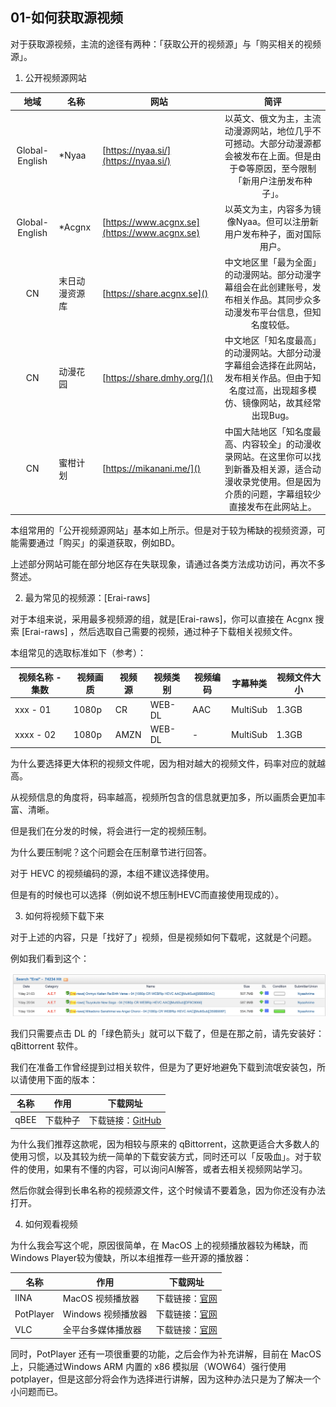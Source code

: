 ## 01-如何获取源视频

对于获取源视频，主流的途径有两种：「获取公开的视频源」与「购买相关的视频源」。

1. 公开视频源网站

|      地域      | 名称           | 网站                                      |                                                                           简评                                                                           |
| :------------: | -------------- | ----------------------------------------- | :------------------------------------------------------------------------------------------------------------------------------------------------------: |
| Global-English | *Nyaa          | [https://nyaa.si/](https://nyaa.si/)         |          以英文、俄文为主，主流动漫源网站，地位几乎不可撼动。大部分动漫源都会被发布在上面。但是由于©️等原因，至今限制「新用户注册发布种子」。          |
| Global-English | *Acgnx         | [https://www.acgnx.se](https://www.acgnx.se) |                                          以英文为主，内容多为镜像Nyaa。但可以注册新用户发布种子，面对国际用户。                                          |
|       CN       | 末日动漫资源库 | [https://share.acgnx.se]()                   |                 中文地区里「最为全面」的动漫网站。部分动漫字幕组会在此创建账号，发布相关作品。其同步众多动漫发布平台信息，但知名度较低。                 |
|       CN       | 动漫花园       | [https://share.dmhy.org/]()                  |       中文地区「知名度最高」的动漫网站。大部分动漫字幕组会选择在此网站，发布相关作品。但由于知名度过高，出现超多模仿、镜像网站，故其经常出现Bug。       |
|       CN       | 蜜柑计划       | [https://mikanani.me/]()                     | 中国大陆地区「知名度最高、内容较全」的动漫收录网站。在这里你可以找到新番及相关源，适合动漫收录党使用。但是因为介质的问题，字幕组较少直接发布在此网站上。 |

本组常用的「公开视频源网站」基本如上所示。但是对于较为稀缺的视频资源，可能需要通过「购买」的渠道获取，例如BD。

上述部分网站可能在部分地区存在失联现象，请通过各类方法成功访问，再次不多赘述。

2. 最为常见的视频源：[Erai-raws]

对于本组来说，采用最多视频源的组，就是[Erai-raws]，你可以直接在 Acgnx 搜索 [Erai-raws] ，然后选取自己需要的视频，通过种子下载相关视频文件。

本组常见的选取标准如下（参考）：

| 视频名称 - 集数 | 视频画质 | 视频源 | 视频类别 | 视频编码 | 字幕种类 | 视频文件大小 |
| --------------- | -------- | ------ | -------- | -------- | -------- | ------------ |
| xxx - 01        | 1080p    | CR     | WEB-DL   | AAC      | MultiSub | 1.3GB        |
| xxxx - 02       | 1080p    | AMZN   | WEB-DL   | -        | MultiSub | 1.3GB        |

为什么要选择更大体积的视频文件呢，因为相对越大的视频文件，码率对应的就越高。

从视频信息的角度将，码率越高，视频所包含的信息就更加多，所以画质会更加丰富、清晰。

但是我们在分发的时候，将会进行一定的视频压制。

为什么要压制呢？这个问题会在压制章节进行回答。

对于 HEVC 的视频编码的源，本组不建议选择使用。

但是有的时候也可以选择（例如说不想压制HEVC而直接使用现成的）。

3. 如何将视频下载下来

对于上述的内容，只是「找好了」视频，但是视频如何下载呢，这就是个问题。

例如我们看到这个：

![1753351330145](images/01-如何获取源视频/1753351330145.png)

我们只需要点击 DL 的「绿色箭头」就可以下载了，但是在那之前，请先安装好：qBittorrent 软件。

我们在准备工作曾经提到过相关软件，但是为了更好地避免下载到流氓安装包，所以请使用下面的版本：

| 名称 | 作用     | 下载网址                                                                 |
| ---- | -------- | ------------------------------------------------------------------------ |
| qBEE | 下载种子 | 下载链接：[GitHub](https://github.com/c0re100/qBittorrent-Enhanced-Edition) |

为什么我们推荐这款呢，因为相较与原来的 qBittorrent，这款更适合大多数人的使用习惯，以及其较为统一简单的下载安装方式，同时还可以「反吸血」。对于软件的使用，如果有不懂的内容，可以询问AI解答，或者去相关视频网站学习。

然后你就会得到长串名称的视频源文件，这个时候请不要着急，因为你还没有办法打开。

4. 如何观看视频

为什么我会写这个呢，原因很简单，在 MacOS 上的视频播放器较为稀缺，而 Windows Player较为傻缺，所以本组推荐一些开源的播放器：

| 名称      | 作用               | 下载网址                                          |
| --------- | ------------------ | ------------------------------------------------- |
| IINA      | MacOS 视频播放器   | 下载链接：[官网](https://iina.io)                    |
| PotPlayer | Windows 视频播放器 | 下载链接：[官网  ](https://potplayer.info/download/) |
| VLC       | 全平台多媒体播放器 | 下载链接：[官网](https://www.videolan.org/vlc/)      |

同时，PotPlayer 还有一项很重要的功能，之后会作为补充讲解，目前在 MacOS上，只能通过Windows ARM 内置的 x86 模拟层（WOW64）强行使用potplayer，但是这部分将会作为选择进行讲解，因为这种办法只是为了解决一个小问题而已。
